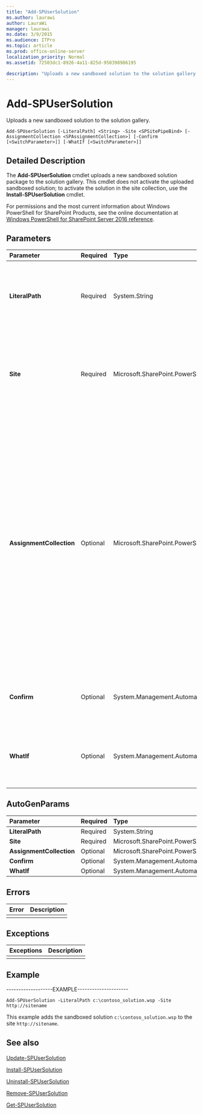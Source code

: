 ```yaml
---
title: "Add-SPUserSolution"
ms.author: laurawi
author: LauraWi
manager: laurawi
ms.date: 3/9/2015
ms.audience: ITPro
ms.topic: article
ms.prod: office-online-server
localization_priority: Normal
ms.assetid: 72503dc1-8926-4a11-825d-950398986195

description: "Uploads a new sandboxed solution to the solution gallery."
---
```


# Add-SPUserSolution

Uploads a new sandboxed solution to the solution gallery.
  
```
Add-SPUserSolution [-LiteralPath] <String> -Site <SPSitePipeBind> [-AssignmentCollection <SPAssignmentCollection>] [-Confirm [<SwitchParameter>]] [-WhatIf [<SwitchParameter>]]
```

## Detailed Description

The **Add-SPUserSolution** cmdlet uploads a new sandboxed solution package to the solution gallery. This cmdlet does not activate the uploaded sandboxed solution; to activate the solution in the site collection, use the **Install-SPUserSolution** cmdlet. 
  
For permissions and the most current information about Windows PowerShell for SharePoint Products, see the online documentation at [Windows PowerShell for SharePoint Server 2016 reference](https://go.microsoft.com/fwlink/p/?LinkId=671715).
  
## Parameters

|**Parameter**|**Required**|**Type**|**Description**|
|:-----|:-----|:-----|:-----|
|**LiteralPath** <br/> |Required  <br/> |System.String  <br/> |Specifies the path to the sandboxed solution package.  <br/> The type must be a valid path in either of the following forms:  <br/> - C:\folder_name  <br/> - \\server_name\folder_name  <br/> |
|**Site** <br/> |Required  <br/> |Microsoft.SharePoint.PowerShell.SPSitePipeBind  <br/> |Specifies the site collection where the sandboxed solution is to be added.  <br/> The type must be a valid GUID, in the form 12345678-90ab-cdef-1234-567890bcdefgh; a valid URL, in the form http://server_name; or an instance of a valid **SPSite**object.  <br/> |
|**AssignmentCollection** <br/> |Optional  <br/> |Microsoft.SharePoint.PowerShell.SPAssignmentCollection  <br/> |Manages objects for the purpose of proper disposal. Use of objects, such as **SPWeb** or **SPSite**, can use large amounts of memory and use of these objects in Windows PowerShell scripts requires proper memory management. Using the **SPAssignment** object, you can assign objects to a variable and dispose of the objects after they are needed to free up memory. When **SPWeb**, **SPSite**, or **SPSiteAdministration** objects are used, the objects are automatically disposed of if an assignment collection or the **Global** parameter is not used.  <br/> > [!NOTE]> When the **Global** parameter is used, all objects are contained in the global store. If objects are not immediately used, or disposed of by using the **Stop-SPAssignment** command, an out-of-memory scenario can occur.           |
|**Confirm** <br/> |Optional  <br/> |System.Management.Automation.SwitchParameter  <br/> |Prompts you for confirmation before executing the command. For more information, type the following command: **get-help about_commonparameters** <br/> |
|**WhatIf** <br/> |Optional  <br/> |System.Management.Automation.SwitchParameter  <br/> |Displays a message that describes the effect of the command instead of executing the command. For more information, type the following command: **get-help about_commonparameters** <br/> |
   
## AutoGenParams

|**Parameter**|**Required**|**Type**|**Description**|
|:-----|:-----|:-----|:-----|
|**LiteralPath** <br/> |Required  <br/> |System.String  <br/> ||
|**Site** <br/> |Required  <br/> |Microsoft.SharePoint.PowerShell.SPSitePipeBind  <br/> ||
|**AssignmentCollection** <br/> |Optional  <br/> |Microsoft.SharePoint.PowerShell.SPAssignmentCollection  <br/> ||
|**Confirm** <br/> |Optional  <br/> |System.Management.Automation.SwitchParameter  <br/> ||
|**WhatIf** <br/> |Optional  <br/> |System.Management.Automation.SwitchParameter  <br/> ||
   
## Errors

|**Error**|**Description**|
|:-----|:-----|
|||
   
## Exceptions

|**Exceptions**|**Description**|
|:-----|:-----|
|||
   
## Example

-------------------EXAMPLE---------------------
  
```
Add-SPUserSolution -LiteralPath c:\contoso_solution.wsp -Site http://sitename
```

This example adds the sandboxed solution  `c:\contoso_solution.wsp` to the site  `http://sitename`.
  
## See also

#### 

[Update-SPUserSolution](update-spusersolution.md)
  
[Install-SPUserSolution](install-spusersolution.md)
  
[Uninstall-SPUserSolution](uninstall-spusersolution.md)
  
[Remove-SPUserSolution](remove-spusersolution.md)
  
[Get-SPUserSolution](get-spusersolution.md)

